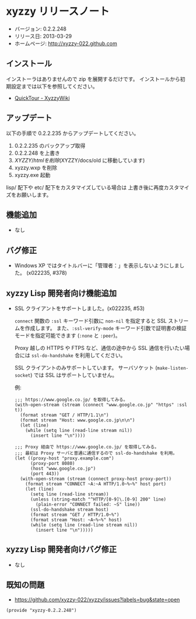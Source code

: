 xyzzy リリースノート
====================

  * バージョン: 0.2.2.248
  * リリース日: 2013-03-29
  * ホームページ: <http://xyzzy-022.github.com>


インストール
------------

インストーラはありませんので zip を展開するだけです。
インストールから初期設定までは以下を参照してください。

  * [QuickTour - XyzzyWiki]


アップデート
------------

以下の手順で 0.2.2.235 からアップデートしてください。

  1. 0.2.2.235 のバックアップ取得
  2. 0.2.2.248 を上書き
  3. $XYZZY/html を削除 ($XYZZY/docs/old に移動しています)
  4. xyzzy.wxp を削除
  5. xyzzy.exe 起動

lisp/ 配下や etc/ 配下をカスタマイズしている場合は
上書き後に再度カスタマイズをお願いします。


機能追加
--------

  * なし


バグ修正
--------

  * Windows XP ではタイトルバーに「管理者：」を表示しないようにしました。 (x022235, #378)


xyzzy Lisp 開発者向け機能追加
-----------------------------

  * SSL クライアントをサポートしました。(x022235, #53)

    `connect` 関数の `:ssl` キーワード引数に `non-nil` を指定すると SSL ストリームを作成します。
    また、`:ssl-verify-mode` キーワード引数で証明書の検証モードを指定可能できます (`:none` と `:peer`)。

    Proxy 越しの HTTPS や FTPS など、通信の途中から SSL 通信を行いたい場合には
    `ssl-do-handshake` を利用してください。

    SSL クライアントのみサポートしています。
    サーバソケット (`make-listen-socket`) では SSL はサポートしていません。

    例:

        ;;; https://www.google.co.jp/ を取得してみる。
        (with-open-stream (stream (connect "www.google.co.jp" "https" :ssl t))
          (format stream "GET / HTTP/1.1\n")
          (format stream "Host: www.google.co.jp\n\n")
          (let (line)
            (while (setq line (read-line stream nil))
              (insert line "\n"))))

        ;;; Proxy 経由で https://www.google.co.jp/ を取得してみる。
        ;;; 最初は Proxy サーバと普通に通信するので ssl-do-handshake を利用。
        (let ((proxy-host "proxy.example.com")
              (proxy-port 8080)
              (host "www.google.co.jp")
              (port 443))
          (with-open-stream (stream (connect proxy-host proxy-port))
            (format stream "CONNECT ~A:~A HTTP/1.0~%~%" host port)
            (let (line)
              (setq line (read-line stream))
              (unless (string-match "^HTTP/[0-9]\.[0-9] 200" line)
                (plain-error "CONNECT failed: ~S" line))
              (ssl-do-handshake stream host)
              (format stream "GET / HTTP/1.0~%")
              (format stream "Host: ~A~%~%" host)
              (while (setq line (read-line stream nil))
                (insert line "\n")))))


xyzzy Lisp 開発者向けバグ修正
-----------------------------

  * なし

既知の問題
----------

  * <https://github.com/xyzzy-022/xyzzy/issues?labels=bug&state=open>


`(provide "xyzzy-0.2.2.248")`

  [QuickTour - XyzzyWiki]: http://xyzzy.s53.xrea.com/wiki/index.php?QuickTour

